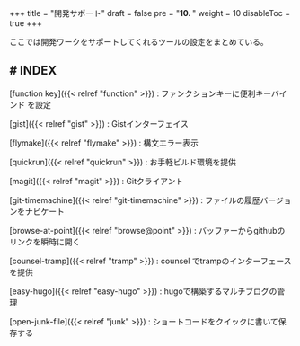 +++
title = "開発サポート"
draft = false
pre = "<b>10. </b>"
weight = 10
disableToc = true
+++

ここでは開発ワークをサポートしてくれるツールの設定をまとめている。


## # INDEX

[function key]({{< relref "function" >}})
: ファンクションキーに便利キーバインド を設定

[gist]({{< relref "gist" >}})
: Gistインターフェイス

[flymake]({{< relref "flymake" >}})
: 構文エラー表示

[quickrun]({{< relref "quickrun" >}})
: お手軽ビルド環境を提供

[magit]({{< relref "magit" >}})
: Gitクライアント

[git-timemachine]({{< relref "git-timemachine" >}})
: ファイルの履歴バージョンをナビケート

[browse-at-point]({{< relref "browse@point" >}})
: バッファーからgithubのリンクを瞬時に開く

[counsel-tramp]({{< relref "tramp" >}})
: counsel でtrampのインターフェースを提供

[easy-hugo]({{< relref "easy-hugo" >}})
: hugoで構築するマルチブログの管理

[open-junk-file]({{< relref "junk" >}})
: ショートコードをクイックに書いて保存する



